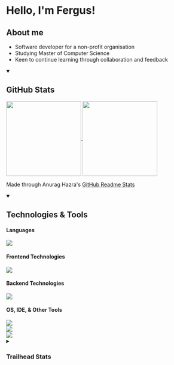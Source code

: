 # Hello, I'm Fergus!

## About me
- Software developer for a non-profit organisation
- Studying Master of Computer Science
- Keen to continue learning through collaboration and feedback

<!--
**F-Joubert/F-Joubert** is a ✨ _special_ ✨ repository because its `README.md` (this file) appears on your GitHub profile.

Here are some ideas to get you started:

- 🔭 I’m currently working on ...
- 🌱 I’m currently learning ...
- 👯 I’m looking to collaborate on ...
- 🤔 I’m looking for help with ...
- 💬 Ask me about ...
- 📫 How to reach me: ...
- 😄 Pronouns: ...
- ⚡ Fun fact: ...
-->
<details open>
<summary><h2>GitHub Stats</h2></summary>
<a href="https://github.com/F-Joubert?tab=repositories">
  <img height=200 align="center" src="https://github-readme-stats-two-murex-29.vercel.app/api?username=F-Joubert&theme=github_dark" />
</a>
<a href="https://github.com/F-Joubert?tab=repositories">
  <img height=200 align="center" src="https://github-readme-stats-two-murex-29.vercel.app/api/top-langs?username=F-Joubert&theme=github_dark&layout=compact&card_width=100" />
</a>
<p>Made through Anurag Hazra's <a href="https://github.com/anuraghazra/github-readme-stats">GitHub Readme Stats</a></p>
</details>

<details open>
<summary><h2>Technologies & Tools</h2></summary>
<h4>Languages</h4>
<div align="left">
  <img src="https://go-skill-icons.vercel.app/api/icons?i=html,js,typescript,css,cs,py,java" />
</div>

<h4>Frontend Technologies</h4>
<div align="left">
  <img src="https://go-skill-icons.vercel.app/api/icons?i=qt,tailwindcss,react,nextjs&titles=true" />
</div>

<h4>Backend Technologies</h4>
<div align="left">
  <img src="https://go-skill-icons.vercel.app/api/icons?i=sqlserver,mongodb,azure,sqlite,postgres,dotnet,flask&titles=true" />
</div>

<h4>OS, IDE, & Other Tools</h4>
<div align="left" style="margin-bottom: 0px">
  <img src="https://go-skill-icons.vercel.app/api/icons?i=cachyos,debian,windows"/>
</div>
<div style="margin-bottom: 0px; padding: 0px">
  <img src="https://go-skill-icons.vercel.app/api/icons?i=vscodium,visualstudio"/>
</div>
<div>
  <img src="https://go-skill-icons.vercel.app/api/icons?i=git,postman,powershell,jira,github,bash,wireshark"/>
</div>
</details>

<details>
<summary><h3>Trailhead Stats</h3></summary>
<!--TH_Stats:start-->
undefined
<!--TH_Stats:end-->
</details>
